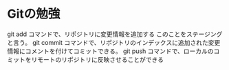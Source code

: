 # Gitの勉強
 git add コマンドで、リポジトリに変更情報を追加する
   このことをステージングと言う。
 git commit コマンドで、リポジトリのインデックスに追加された変更情報にコメントを付けてコミットできる。
 git push コマンドで、ローカルのコミットをリモートのリポジトリに反映させることができる
